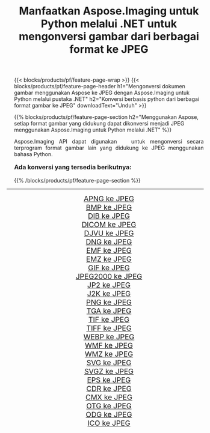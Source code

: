 ﻿---
title: Manfaatkan Aspose.Imaging untuk Python melalui .NET untuk mengonversi gambar dari berbagai format ke JPEG 
weight: 3920
url: /id/python-net/conversion/to/jpeg/ 
lang: id
langdirlevel: 2
locales: zh-hans,ja,it,ru,de,es,fr,nl,id,lt,pl,pt,vi,tr,ko,zh-hant,ar,hi,th,sv,cs,uk,he
description: Anda dapat menggunakan Aspose.Imaging untuk Python melalui pustaka .NET untuk mengonversi dari berbagai format ke JPEG
---

{{< blocks/products/pf/feature-page-wrap >}}
{{< blocks/products/pf/feature-page-header h1="Mengonversi dokumen gambar menggunakan Aspose ke JPEG dengan Aspose.Imaging untuk Python melalui pustaka .NET" h2="Konversi berbasis python dari berbagai format gambar ke JPEG" downloadText="Unduh" >}}


{{% blocks/products/pf/feature-page-section  h2="Menggunakan Aspose, setiap format gambar yang didukung dapat dikonversi menjadi JPEG menggunakan Aspose.Imaging untuk Python melalui .NET" %}}
<p align=justify>Aspose.Imaging API dapat digunakan   untuk mengonversi secara terprogram format gambar lain yang didukung ke JPEG menggunakan bahasa Python.</p>
<h3 style="margin-top:16px;">
Ada konversi yang tersedia berikutnya:
</h3>
{{% /blocks/products/pf/feature-page-section %}}
<div class="container-fluid productfamilypage bg-gray">
    <div class="convertypes bg-gray agp-content section">
        <div class="container">
		<hr style="margin-left:-20px;"/>
		<div class="row other-converters" style="gap: 10px;font-size: 19px;text-align:center;">
		    <div class='col-md-3 other-converter remove-lp remove-rp'><a href="/imaging/id/python-net/conversion/apng-to-jpeg/" style="padding:15px;">APNG ke JPEG</a></div>
<div class='col-md-3 other-converter remove-lp remove-rp'><a href="/imaging/id/python-net/conversion/bmp-to-jpeg/" style="padding:15px;">BMP ke JPEG</a></div>
<div class='col-md-3 other-converter remove-lp remove-rp'><a href="/imaging/id/python-net/conversion/dib-to-jpeg/" style="padding:15px;">DIB ke JPEG</a></div>
<div class='col-md-3 other-converter remove-lp remove-rp'><a href="/imaging/id/python-net/conversion/dicom-to-jpeg/" style="padding:15px;">DICOM ke JPEG</a></div>
<div class='col-md-3 other-converter remove-lp remove-rp'><a href="/imaging/id/python-net/conversion/djvu-to-jpeg/" style="padding:15px;">DJVU ke JPEG</a></div>
<div class='col-md-3 other-converter remove-lp remove-rp'><a href="/imaging/id/python-net/conversion/dng-to-jpeg/" style="padding:15px;">DNG ke JPEG</a></div>
<div class='col-md-3 other-converter remove-lp remove-rp'><a href="/imaging/id/python-net/conversion/emf-to-jpeg/" style="padding:15px;">EMF ke JPEG</a></div>
<div class='col-md-3 other-converter remove-lp remove-rp'><a href="/imaging/id/python-net/conversion/emz-to-jpeg/" style="padding:15px;">EMZ ke JPEG</a></div>
<div class='col-md-3 other-converter remove-lp remove-rp'><a href="/imaging/id/python-net/conversion/gif-to-jpeg/" style="padding:15px;">GIF ke JPEG</a></div>
<div class='col-md-3 other-converter remove-lp remove-rp'><a href="/imaging/id/python-net/conversion/jpeg2000-to-jpeg/" style="padding:15px;">JPEG2000 ke JPEG</a></div>
<div class='col-md-3 other-converter remove-lp remove-rp'><a href="/imaging/id/python-net/conversion/jp2-to-jpeg/" style="padding:15px;">JP2 ke JPEG</a></div>
<div class='col-md-3 other-converter remove-lp remove-rp'><a href="/imaging/id/python-net/conversion/j2k-to-jpeg/" style="padding:15px;">J2K ke JPEG</a></div>
<div class='col-md-3 other-converter remove-lp remove-rp'><a href="/imaging/id/python-net/conversion/png-to-jpeg/" style="padding:15px;">PNG ke JPEG</a></div>
<div class='col-md-3 other-converter remove-lp remove-rp'><a href="/imaging/id/python-net/conversion/tga-to-jpeg/" style="padding:15px;">TGA ke JPEG</a></div>
<div class='col-md-3 other-converter remove-lp remove-rp'><a href="/imaging/id/python-net/conversion/tif-to-jpeg/" style="padding:15px;">TIF ke JPEG</a></div>
<div class='col-md-3 other-converter remove-lp remove-rp'><a href="/imaging/id/python-net/conversion/tiff-to-jpeg/" style="padding:15px;">TIFF ke JPEG</a></div>
<div class='col-md-3 other-converter remove-lp remove-rp'><a href="/imaging/id/python-net/conversion/webp-to-jpeg/" style="padding:15px;">WEBP ke JPEG</a></div>
<div class='col-md-3 other-converter remove-lp remove-rp'><a href="/imaging/id/python-net/conversion/wmf-to-jpeg/" style="padding:15px;">WMF ke JPEG</a></div>
<div class='col-md-3 other-converter remove-lp remove-rp'><a href="/imaging/id/python-net/conversion/wmz-to-jpeg/" style="padding:15px;">WMZ ke JPEG</a></div>
<div class='col-md-3 other-converter remove-lp remove-rp'><a href="/imaging/id/python-net/conversion/svg-to-jpeg/" style="padding:15px;">SVG ke JPEG</a></div>
<div class='col-md-3 other-converter remove-lp remove-rp'><a href="/imaging/id/python-net/conversion/svgz-to-jpeg/" style="padding:15px;">SVGZ ke JPEG</a></div>
<div class='col-md-3 other-converter remove-lp remove-rp'><a href="/imaging/id/python-net/conversion/eps-to-jpeg/" style="padding:15px;">EPS ke JPEG</a></div>
<div class='col-md-3 other-converter remove-lp remove-rp'><a href="/imaging/id/python-net/conversion/cdr-to-jpeg/" style="padding:15px;">CDR ke JPEG</a></div>
<div class='col-md-3 other-converter remove-lp remove-rp'><a href="/imaging/id/python-net/conversion/cmx-to-jpeg/" style="padding:15px;">CMX ke JPEG</a></div>
<div class='col-md-3 other-converter remove-lp remove-rp'><a href="/imaging/id/python-net/conversion/otg-to-jpeg/" style="padding:15px;">OTG ke JPEG</a></div>
<div class='col-md-3 other-converter remove-lp remove-rp'><a href="/imaging/id/python-net/conversion/odg-to-jpeg/" style="padding:15px;">ODG ke JPEG</a></div>
<div class='col-md-3 other-converter remove-lp remove-rp'><a href="/imaging/id/python-net/conversion/ico-to-jpeg/" style="padding:15px;">ICO ke JPEG</a></div>
                </div>
        </div>
    </div>
</div>
<br/>

